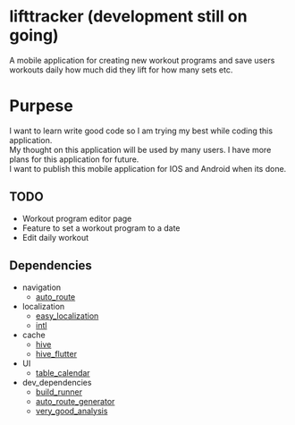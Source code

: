 # lifttracker (development still on going)

A mobile application for creating new workout programs and save users workouts daily how much did they lift for how many sets etc.

# Purpese
I want to learn write good code so I am trying my best while coding this application. <br/>
My thought on this application will be used by many users. I have more plans for this application for future. <br/>
I want to publish this mobile application for IOS and Android when its done. <br/>


## TODO
- Workout program editor page
- Feature to set a workout program to a date
- Edit daily workout

## Dependencies
- navigation
  * [auto_route](https://pub.dev/packages/auto_route)
- localization
  * [easy_localization](https://pub.dev/packages/easy_localization)
  * [intl](https://pub.dev/packages/intl)
- cache
  * [hive](https://pub.dev/packages/hive)
  * [hive_flutter](https://pub.dev/packages/hive_flutter)
- UI
  * [table_calendar](https://pub.dev/packages/table_calendar)
- dev_dependencies
  * [build_runner](https://pub.dev/packages/build_runner)
  * [auto_route_generator](https://pub.dev/packages/auto_route_generator)
  * [very_good_analysis](https://pub.dev/packages/very_good_analysis)




